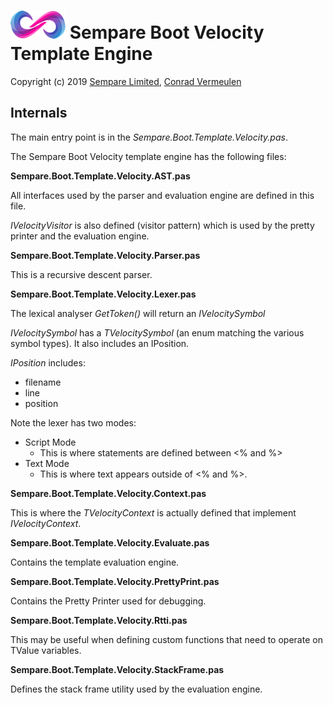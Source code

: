 # ![](../images/sempare-logo-45px.png) Sempare Boot Velocity Template Engine

Copyright (c) 2019 [Sempare Limited](http://www.sempare.ltd), [Conrad Vermeulen](mailto:conrad.vermeulen@gmail.com)

## Internals

The main entry point is in the _Sempare.Boot.Template.Velocity.pas_.

The Sempare Boot Velocity template engine has the following files:

__Sempare.Boot.Template.Velocity.AST.pas__

All interfaces used by the parser and evaluation engine are defined in this file.

_IVelocityVisitor_ is also defined (visitor pattern) which is used by the pretty printer and the evaluation engine.

__Sempare.Boot.Template.Velocity.Parser.pas__

This is a recursive descent parser.

__Sempare.Boot.Template.Velocity.Lexer.pas__

The lexical analyser _GetToken()_ will return an _IVelocitySymbol_

_IVelocitySymbol_ has a _TVelocitySymbol_ (an enum matching the various symbol types). It also includes an IPosition.

_IPosition_ includes:
- filename
- line
- position

Note the lexer has two modes:
- Script Mode
  - This is where statements are defined between <% and %> 
- Text Mode 
  - This is where text appears outside of <% and %>.

__Sempare.Boot.Template.Velocity.Context.pas__

This is where the _TVelocityContext_ is actually defined that implement _IVelocityContext_.

__Sempare.Boot.Template.Velocity.Evaluate.pas__

Contains the template evaluation engine.

__Sempare.Boot.Template.Velocity.PrettyPrint.pas__

Contains the Pretty Printer used for debugging.

__Sempare.Boot.Template.Velocity.Rtti.pas__

This may be useful when defining custom functions that need to operate on TValue variables.

__Sempare.Boot.Template.Velocity.StackFrame.pas__

Defines the stack frame utility used by the evaluation engine.